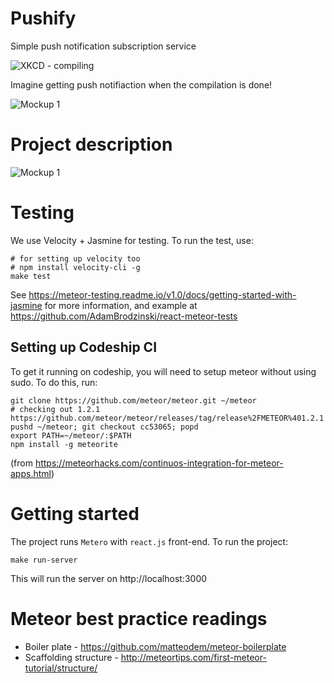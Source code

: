 # Pushify

Simple push notification subscription service

![XKCD - compiling](https://imgs.xkcd.com/comics/compiling.png)

Imagine getting push notifiaction when the compilation is done!

![Mockup 1](/mobile.png)


# Project description

![Mockup 1](/mockup.png)



# Testing

We use Velocity + Jasmine for testing.  To run the test, use:

	# for setting up velocity too
	# npm install velocity-cli -g
	make test

See https://meteor-testing.readme.io/v1.0/docs/getting-started-with-jasmine for more information, and example at https://github.com/AdamBrodzinski/react-meteor-tests


## Setting up Codeship CI

To get it running on codeship, you will need to setup meteor without using sudo.  To do this, run:

```
git clone https://github.com/meteor/meteor.git ~/meteor
# checking out 1.2.1 https://github.com/meteor/meteor/releases/tag/release%2FMETEOR%401.2.1
pushd ~/meteor; git checkout cc53065; popd
export PATH=~/meteor/:$PATH
npm install -g meteorite
```
(from https://meteorhacks.com/continuos-integration-for-meteor-apps.html)

# Getting started

The project runs `Metero` with `react.js` front-end.  To run the project:

```
make run-server
``` 

This will run the server on http://localhost:3000

# Meteor best practice readings

* Boiler plate - https://github.com/matteodem/meteor-boilerplate
* Scaffolding structure - http://meteortips.com/first-meteor-tutorial/structure/
